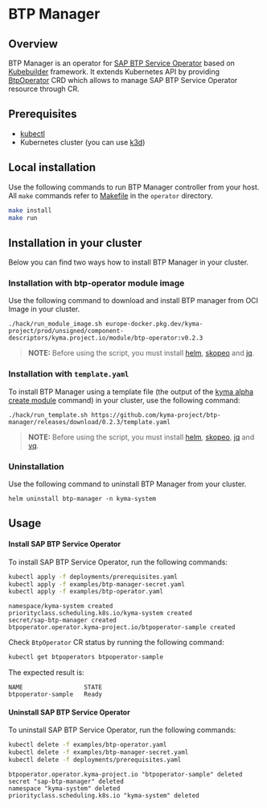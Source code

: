 # BTP Manager

## Overview

BTP Manager is an operator for [SAP BTP Service Operator](https://github.com/SAP/sap-btp-service-operator) based on [Kubebuilder](https://github.com/kubernetes-sigs/kubebuilder) framework. It extends Kubernetes API by providing [BtpOperator](https://github.com/kyma-project/btp-manager/blob/main/operator/config/crd/bases/operator.kyma-project.io_btpoperators.yaml) CRD which allows to manage SAP BTP Service Operator resource through CR.

## Prerequisites

- [kubectl](https://kubernetes.io/docs/tasks/tools/install-kubectl/)
- Kubernetes cluster (you can use [k3d](https://k3d.io)) 

## Local installation
Use the following commands to run BTP Manager controller from your host. All `make` commands refer to [Makefile](./Makefile) in the `operator` directory.

```sh
make install
make run
```

## Installation in your cluster

Below you can find two ways how to install BTP Manager in your cluster.

### Installation with btp-operator module image
Use the following command to download and install BTP manager from OCI Image in your cluster.

```shell
./hack/run_module_image.sh europe-docker.pkg.dev/kyma-project/prod/unsigned/component-descriptors/kyma.project.io/module/btp-operator:v0.2.3
```
> **NOTE:** Before using the script, you must install [helm](https://github.com/helm/helm#install), [skopeo](https://github.com/containers/skopeo) and [jq](https://github.com/stedolan/jq).

### Installation with `template.yaml`

To install BTP Manager using a template file (the output of the [kyma alpha create module](https://github.com/kyma-project/cli/blob/main/docs/gen-docs/kyma_alpha_create_module.md) command) in your cluster, use the following command:

```shell
./hack/run_template.sh https://github.com/kyma-project/btp-manager/releases/download/0.2.3/template.yaml
```

> **NOTE:** Before using the script, you must install [helm](https://github.com/helm/helm#install), [skopeo](https://github.com/containers/skopeo), [jq](https://github.com/stedolan/jq) and [yq](https://github.com/mikefarah/yq).

### Uninstallation

Use the following command to uninstall BTP Manager from your cluster.
```shell
helm uninstall btp-manager -n kyma-system
```

## Usage

#### Install SAP BTP Service Operator

To install SAP BTP Service Operator, run the following commands:
```sh
kubectl apply -f deployments/prerequisites.yaml
kubectl apply -f examples/btp-manager-secret.yaml
kubectl apply -f examples/btp-operator.yaml
```
```
namespace/kyma-system created
priorityclass.scheduling.k8s.io/kyma-system created
secret/sap-btp-manager created
btpoperator.operator.kyma-project.io/btpoperator-sample created
```

Check `BtpOperator` CR status by running the following command:
```sh
kubectl get btpoperators btpoperator-sample
```

The expected result is:
```
NAME                 STATE
btpoperator-sample   Ready
```

#### Uninstall SAP BTP Service Operator

To uninstall SAP BTP Service Operator, run the following commands:
```sh
kubectl delete -f examples/btp-operator.yaml
kubectl delete -f examples/btp-manager-secret.yaml
kubectl delete -f deployments/prerequisites.yaml
```
```
btpoperator.operator.kyma-project.io "btpoperator-sample" deleted
secret "sap-btp-manager" deleted
namespace "kyma-system" deleted
priorityclass.scheduling.k8s.io "kyma-system" deleted
```
